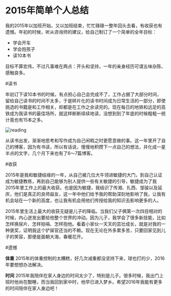 2015年简单个人总结
==============

我的2015年以加班开始，又以加班结束，忙忙碌碌一整年回头去看，有收获也有遗憾。年初的时候，听从咨询师的建议，给自己制订了一个简单的全年目标：

- 学会开车
- 学会抱孩子
- 读10本书

目标不算宏伟，不过凡事难在两点：开头和坚持，一年的亲身经历可谓五味杂陈、感触良多。

#读书

年初订下读10本书的时候，有点担心自己会完成不了，工作占据了大部分时间，留给自己读书的时间不太多，于是碎片化的读书时间成为日常生活的一部分，即使挑选的书籍是和工作相关，却都是在工作之余读完的。现在每日的地铁和远足的高铁成为我读书的最佳场所，就这样断断续续地读，没想到到了年底的时候粗粗一统计竟也有15本之多。

![reading]()

从读书出发，渐渐地思考和写作成为自己闲暇之时更愿意做的事。这一年里开了自己的博客，因为有书读，所以有话说，慢慢地积攒下一点自己的想法，并化成一星半点的文字，几个月下来也有了6～7篇博客。

#收获

2015年是我和敏捷结缘的一年，从自己被几位大牛领进敏捷的大门，到自己认证成为敏捷教练，再到自己能够为别人提供一些有关敏捷的引导，敏捷成为了我2015年里工作上的最大收获。也是因为敏捷，我结识了传湘、扎西、邹骏以及延庆，他们是真正的良师益友，这一年中他们给予我的帮助深刻地影响了我，让我有机会站在一个新的高度，也让我有机会用他们传授给我的知识去影响更多的人。

2015年里生活上最大的收获无疑是儿子的降临。当我们父子俩第一次四目相对的时候，内心迸发出要给他整个世界的冲动。因为儿子，我学会了很多新技能，比如怎样换尿片、怎样拍嗝、怎样抱他。看着小家伙一天天的茁壮成长，就是对我的一种褒奖，证明我这个铲屎官还当的不赖。现在无论在外多累多苦，只要回家见到儿子的笑容，那便是面朝大海，春暖花开。

#遗憾

**体重** 2015年的体重控制的太糟糕，好几次减重都没坚持下来，球也打的少，2016年要想想办法解决。

**时间** 2015年我陪伴在家人身边的时间太少了，特别是儿子。很多时候，我出门上班时他尚在酣睡，而当我回到家中时，他早已进入梦乡。希望2016年我能有更多的时间陪伴在家人身边吧！
